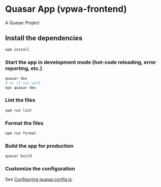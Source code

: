 # Quasar App (vpwa-frontend)

A Quasar Project

## Install the dependencies

```bash
npm install
```

### Start the app in development mode (hot-code reloading, error reporting, etc.)

```bash
quasar dev
# or if not work
npx quasar dev
```

### Lint the files

```bash
npm run lint
```

### Format the files

```bash
npm run format
```

### Build the app for production

```bash
quasar build
```

### Customize the configuration

See [Configuring quasar.config.js](https://v2.quasar.dev/quasar-cli-vite/quasar-config-js).
